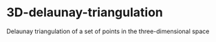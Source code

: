 # 3D-delaunay-triangulation
Delaunay triangulation of a set of points in the three-dimensional space
